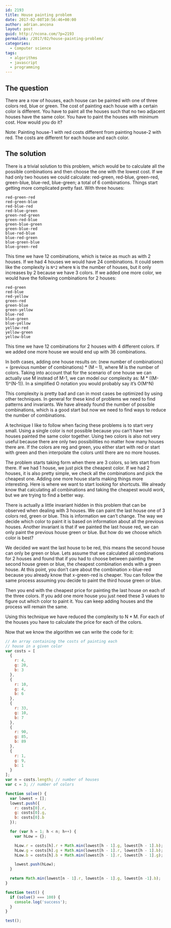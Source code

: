 ```yaml
---
id: 2193
title: House painting problem
date: 2017-02-08T10:56:46+00:00
author: adrian.ancona
layout: post
guid: http://ncona.com/?p=2193
permalink: /2017/02/house-painting-problem/
categories:
  - Computer science
tags:
  - algorithms
  - javascript
  - programming
---
```

## The question

There are a row of houses, each house can be painted with one of three colors red, blue or green. The cost of painting each house with a certain color is different. You have to paint all the houses such that no two adjacent houses have the same color. You have to paint the houses with minimum cost. How would you do it? 

Note: Painting house-1 with red costs different from painting house-2 with red. The costs are different for each house and each color.

<!--more-->

## The solution

There is a trivial solution to this problem, which would be to calculate all the possible combinations and then choose the one with the lowest cost. If we had only two houses we could calculate: red-green, red-blue, green-red, green-blue, blue-red, blue-green; a total of 6 combinations. Things start getting more complicated pretty fast. With three houses:

```
red-green-red
red-green-blue
red-blue-red
red-blue-green
green-red-green
green-red-blue
green-blue-green
green-blue-red
blue-red-blue
blue-red-green
blue-green-blue
blue-green-red
```

This time we have 12 combinations, which is twice as much as with 2 houses. If we had 4 houses we would have 24 combinations. It could seem like the complexity is `N*2` where `N` is the number of houses, but it only increases by 2 because we have 3 colors. If we added one more color, we would have the following combinations for 2 houses:

```
red-green
red-blue
red-yellow
green-red
green-blue
green-yellow
blue-red
blue-green
blue-yellow
yellow-red
yellow-green
yellow-blue
```

This time we have 12 combinations for 2 houses with 4 different colors. If we added one more house we would end up with 36 combinations.

In both cases, adding one house results on: (new number of combinations) = (previous number of combinations) \* (M &#8211; 1), where M is the number of colors. Taking into account that for the scenario of one house we can actually use M instead of M-1, we can model our complexity as: M \* ((M-1)^(N-1)). In a simplified O notation you would probably say it&#8217;s O(M^N)

This complexity is pretty bad and can in most cases be optimized by using other techniques. In general for these kind of problems we need to find patterns and invariants. We have already found the number of possible combinations, which is a good start but now we need to find ways to reduce the number of combinations.

A technique I like to follow when facing these problems is to start very small. Using a single color is not possible because you can&#8217;t have two houses painted the same color together. Using two colors is also not very useful because there are only two possibilities no matter how many houses there are. If the colors are reg and green, you either start with red or start with green and then interpolate the colors until there are no more houses.

The problem starts taking form when there are 3 colors, so lets start from there. If we had 1 house, we just pick the cheapest color. If we had 2 houses, it is also pretty simple, we check all the combinations and pick the cheapest one. Adding one more house starts making things more interesting. Here is where we want to start looking for shortcuts. We already know that calculating all combinations and taking the cheapest would work, but we are trying to find a better way.

There is actually a little invariant hidden in this problem that can be observed when dealing with 3 houses. We can paint the last house one of 3 colors red, green or blue. This is information we can&#8217;t change. The way we decide which color to paint it is based on information about all the previous houses. Another invariant is that if we painted the last house red, we can only paint the previous house green or blue. But how do we choose which color is best?

We decided we want the last house to be red, this means the second house can only be green or blue. Lets assume that we calculated all combinations for 2 houses and found that if you had to choose between painting the second house green or blue, the cheapest combination ends with a green house. At this point, you don&#8217;t care about the combination x-blue-red because you already know that x-green-red is cheaper. You can follow the same process assuming you decide to paint the third house green or blue.

Then you end with the cheapest price for painting the last house on each of the three colors. If you add one more house you just need these 3 values to figure out which color to paint it. You can keep adding houses and the process will remain the same.

Using this technique we have reduced the complexity to N * M. For each of the houses you have to calculate the price for each of the colors.

Now that we know the algorithm we can write the code for it:

```js
// An array containing the costs of painting each
// house in a given color
var costs = [
  {
    r: 4,
    g: 20,
    b: 3
  },
  {
    r: 10,
    g: 4,
    b: 6
  },
  {
    r: 33,
    g: 10,
    b: 7
  },
  {
    r: 90,
    g: 85,
    b: 89
  },
  {
    r: 1,
    g: 9,
    b: 1
  }
];
var n = costs.length; // number of houses
var c = 3; // number of colors

function solve() {
  var lowest = [];
  lowest.push({
    r: costs[0].r,
    g: costs[0].g,
    b: costs[0].b
  });

  for (var h = 1; h < n; h++) {
    var hLow = {};

    hLow.r = costs[h].r + Math.min(lowest[h - 1].g, lowest[h - 1].b);
    hLow.g = costs[h].g + Math.min(lowest[h - 1].r, lowest[h - 1].b);
    hLow.b = costs[h].b + Math.min(lowest[h - 1].r, lowest[h - 1].g);

    lowest.push(hLow);
  }

  return Math.min(lowest[n - 1].r, lowest[n - 1].g, lowest[n -1].b);
}

function test() {
  if (solve() === 100) {
    console.log('success');
  }
}

test();
```
